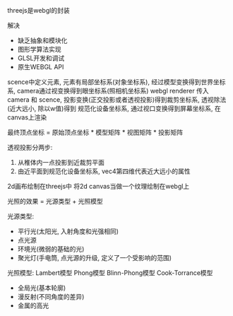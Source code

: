 threejs是webgl的封装

解决
* 缺乏抽象和模块化
* 图形学算法实现
* GLSL开发和调试
* 原生WEBGL API

scence中定义元素, 元素有局部坐标系(对象坐标系), 经过模型变换得到世界坐标系, 
camera通过视变换得到眼坐标系(照相机坐标系)
webgl renderer 传入camera 和 scence, 投影变换(正交投影或者透视投影)得到裁剪坐标系, 透视除法(近大远小, 除以w值)得到
规范化设备坐标系, 通过视口变换得到屏幕坐标系, 在canvas上渲染

最终顶点坐标 = 原始顶点坐标 * 模型矩阵 * 视图矩阵 * 投影矩阵

透视投影分两步:
  1. 从椎体内一点投影到近裁剪平面
  2. 由近平面到规范化设备坐标系, vec4第四维代表近大远小的属性

2d画布绘制在threejs中
  将2d canvas当做一个纹理绘制在webgl上

光照的效果 = 光源类型 + 光照模型

光源类型:
  * 平行光(太阳光, 入射角度和光强相同)
  * 点光源
  * 环境光(微弱的基础的光)
  * 聚光灯(手电筒, 点光源的升级, 定义了一个受影响的范围)

光照模型: Lambert模型 Phong模型 Blinn-Phong模型 Cook-Torrance模型
  * 全局光(基本轮廓)
  * 漫反射(不同角度的差异)
  * 金属的高光


  
